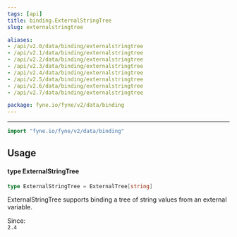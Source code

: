 ```yaml
---
tags: [api]
title: binding.ExternalStringTree
slug: externalstringtree

aliases:
- /api/v2.0/data/binding/externalstringtree
- /api/v2.1/data/binding/externalstringtree
- /api/v2.2/data/binding/externalstringtree
- /api/v2.3/data/binding/externalstringtree
- /api/v2.4/data/binding/externalstringtree
- /api/v2.5/data/binding/externalstringtree
- /api/v2.6/data/binding/externalstringtree
- /api/v2.7/data/binding/externalstringtree

package: fyne.io/fyne/v2/data/binding
---
```



---
```go
import "fyne.io/fyne/v2/data/binding"
```

## Usage

#### type ExternalStringTree

```go
type ExternalStringTree = ExternalTree[string]
```

ExternalStringTree supports binding a tree of string values from an external variable.


<div class="since">Since: <code>
2.4</code></div>
